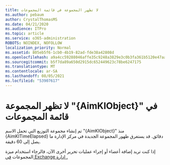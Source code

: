```yaml
---
title: لا تظهر المجموعة في قائمة المجموعات
ms.author: pebaum
author: CrystalThomasMS
ms.date: 04/21/2020
ms.audience: ITPro
ms.topic: article
ms.service: o365-administration
ROBOTS: NOINDEX, NOFOLLOW
localization_priority: Normal
ms.assetid: 805eb5f6-1cb0-4b19-82ad-fde38a42808d
ms.openlocfilehash: a9a4cc59288046affe35c9248a3829e3c0b3fa361b5120e47aaeaa34eec7a983
ms.sourcegitcommit: b5f7da89a650d2915dc652449623c78be6247175
ms.translationtype: MT
ms.contentlocale: ar-SA
ms.lasthandoff: 08/05/2021
ms.locfileid: "53907617"
---
```

# <a name="your-group-aimkiobject-not-showing-in-groups-list"></a>لا تظهر المجموعة "{AimKIObject}" في قائمة المجموعات

تم إنشاء مجموعة التوزيع التي تحمل الاسم "{AimKIObject}" منذ {AimKITimeElapsed} دقائق. قد يستغرق ظهور المجموعة الجديدة في مركز الإدارة ما يصل إلى 60 دقيقة.
  
إذا كنت تريد إضافة أعضاء أو إجراء عمليات تحرير أخرى الآن، فالرجاء استخدام ميزة المجموعات [في Exchange إدارة .](https://outlook.office365.com/ecp/?rfr=Admin_o365&amp;exsvurl=1&amp;mkt=en-US.aspx)
  

